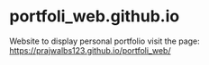 # portfoli_web.github.io
Website to display personal portfolio
visit the page: https://prajwalbs123.github.io/portfoli_web/
